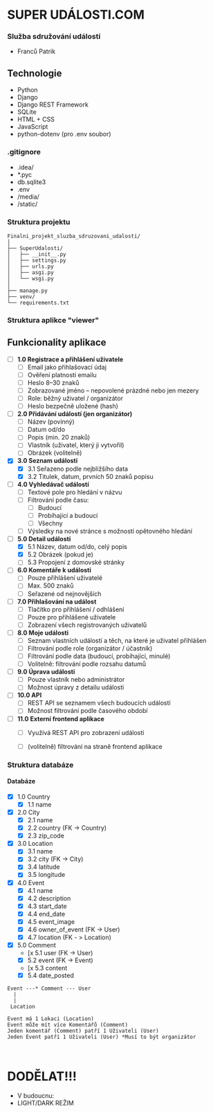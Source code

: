 # SUPER UDÁLOSTI.COM

### Služba sdružování událostí
- Franců Patrik

## Technologie
- Python
- Django
- Django REST Framework
- SQLite
- HTML + CSS
- JavaScript
- python-dotenv (pro .env soubor)

### .gitignore
* .idea/
* *.pyc
* db.sqlite3
* .env
* /media/
* /static/

### Struktura projektu
```plaintext
Finalni_projekt_sluzba_sdruzovani_udalosti/
│
├── SuperUdalosti/
│   ├── __init__.py
│   ├── settings.py
│   ├── urls.py
│   ├── asgi.py
│   └── wsgi.py
│
├── manage.py
├── venv/
└── requirements.txt
```

### Struktura aplikce "viewer"


## Funkcionality aplikace

- [ ] **1.0 Registrace a přihlášení uživatele**
  - [ ] Email jako přihlašovací údaj
  - [ ] Ověření platnosti emailu
  - [ ] Heslo 8–30 znaků
  - [ ] Zobrazované jméno – nepovolené prázdné nebo jen mezery
  - [ ] Role: běžný uživatel / organizátor
  - [ ] Heslo bezpečně uložené (hash)

- [ ] **2.0 Přidávání událostí (jen organizátor)**
  - [ ] Název (povinný)
  - [ ] Datum od/do
  - [ ] Popis (min. 20 znaků)
  - [ ] Vlastník (uživatel, který ji vytvořil)
  - [ ] Obrázek (volitelně)

- [x] **3.0 Seznam událostí**
  - [x] 3.1 Seřazeno podle nejbližšího data
  - [x] 3.2 Titulek, datum, prvních 50 znaků popisu

- [ ] **4.0 Vyhledávač událostí**
  - [ ] Textové pole pro hledání v názvu
  - [ ] Filtrování podle času:
    - [ ] Budoucí
    - [ ] Probíhající a budoucí
    - [ ] Všechny
  - [ ] Výsledky na nové stránce s možností opětovného hledání

- [ ] **5.0 Detail události**
  - [x] 5.1 Název, datum od/do, celý popis
  - [x] 5.2 Obrázek (pokud je)
  - [ ] 5.3 Propojení z domovské stránky

- [ ] **6.0 Komentáře k události**
  - [ ] Pouze přihlášení uživatelé
  - [ ] Max. 500 znaků
  - [ ] Seřazené od nejnovějších

- [ ] **7.0 Přihlašování na událost**
  - [ ] Tlačítko pro přihlášení / odhlášení
  - [ ] Pouze pro přihlášené uživatele
  - [ ] Zobrazení všech registrovaných uživatelů

- [ ] **8.0 Moje události**
  - [ ] Seznam vlastních událostí a těch, na které je uživatel přihlášen
  - [ ] Filtrování podle role (organizátor / účastník)
  - [ ] Filtrování podle data (budoucí, probíhající, minulé)
  - [ ] Volitelně: filtrování podle rozsahu datumů

- [ ] **9.0 Úprava události**
  - [ ] Pouze vlastník nebo administrátor
  - [ ] Možnost úpravy z detailu události

- [ ] **10.0 API**
  - [ ] REST API se seznamem všech budoucích událostí
  - [ ] Možnost filtrování podle časového období

- [ ] **11.0 Externí frontend aplikace**
  - [ ] Využívá REST API pro zobrazení událostí
  - [ ] (volitelně) filtrování na straně frontend aplikace


### Struktura databáze

#### Databáze


- [x] 1.0 Country
  - [x] 1.1 name

- [x] 2.0 City
  - [x] 2.1 name
  - [x] 2.2 country (FK -> Country)
  - [x] 2.3 zip_code

- [x] 3.0 Location
  - [x] 3.1 name
  - [x] 3.2 city (FK -> City)
  - [x] 3.4 latitude
  - [x] 3.5 longitude

- [x] 4.0 Event
  - [x] 4.1 name
  - [x] 4.2 description
  - [x] 4.3 start_date
  - [x] 4.4 end_date
  - [x] 4.5 event_image
  - [x] 4.6 owner_of_event (FK -> User)
  - [x] 4.7 location (FK - > Location)
 
- [x] 5.0 Comment
  - [x 5.1 user (FK -> User)
  - [x] 5.2 event (FK -> Event)
  - [x 5.3 content
  - [x] 5.4 date_posted

```plaintext
Event ---* Comment --- User
  |
  |
 Location

Event má 1 Lokaci (Location) 
Event může mít více Komentářů (Comment)
Jeden komentář (Comment) patří 1 Uživateli (User)
Jeden Event patří 1 Uživateli (User) *Musí to být organizátor



```
# DODĚLAT!!!



- V budoucnu:
- LIGHT/DARK REŽIM
